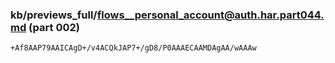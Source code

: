 ### kb/previews_full/flows__personal_account@auth.har.part044.md (part 002)

```md
+Af8AAP79AAICAgD+/v4ACQkJAP7+/gD8/P0AAAECAAMDAgAA/wAAAw
```

```
